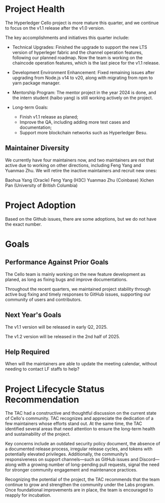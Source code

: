 # Project Health

The Hyperledger Cello project is more mature this quarter, and we continue to focus on the v1.1 release after the v1.0 version. 

The key accomplishments and initiatives this quarter include:

* Technical Upgrades: Finished the upgrade to support the new LTS version of hyperleger fabric and the channel operation features, following our planned roadmap. Now the team is working on the chaincode operation features, which is the last piece for the v1.1 release.

* Development Environment Enhancement: Fixed remaining issues after upgrading from Node.js v14 to v20, along with migrating from npm to yarn package manager.

* Mentorship Program: The mentor project in the year 2024 is done, and the intern student (haibo yang) is still working actively on the project.

* Long-term Goals: 
    * Finish v1.1 release as planed;
    * Improve the QA, including adding more test cases and documentation;
    * Support more blockchain networks such as Hyperledger Besu.

## Maintainer Diversity

We currently have four maintainers now, and two maintainers are not that active due to working on other directions, including Feng Yang and Yuanmao Zhu. We will retire the inactive maintainers and recruit new ones:

Baohua Yang (Oracle)
Feng Yang (H3C)
Yuanmao Zhu (Coinbase)
Xichen Pan (University of British Columbia)

# Project Adoption
Based on the Github issues, there are some adoptions, but we do not have the exact number.

# Goals

## Performance Against Prior Goals
The Cello team is mainly working on the new feature development as planed, as long as fixing bugs and improve documentations.

Throughout the recent quarters, we maintained project stability through active bug fixing and timely responses to GitHub issues, supporting our community of users and contributors.

## Next Year's Goals
The v1.1 version will be released in early Q2, 2025.

The v1.2 version will be released in the 2nd half of 2025.

## Help Required
When will the maintainers are able to update the meeting calendar, without needing to contact LF staffs to help?


# Project Lifecycle Status Recommendation

The TAC had a constructive and thoughtful discussion on the current state of Cello's community. TAC recognizes and appreciate the dedication of a few maintainers whose efforts stand out. At the same time, the TAC identified several areas that need attention to ensure the long-term health and sustainability of the project.

Key concerns include an outdated security policy document, the absence of a documented release process, irregular release cycles, and tokens with potentially elevated privileges. Additionally, the community’s responsiveness on support channels—such as GitHub issues and Discord—along with a growing number of long-pending pull requests, signal the need for stronger community engagement and maintenance practices.

Recognizing the potential of the project, the TAC recommends that the team continue to grow and strengthen the community under the Labs program. Once foundational improvements are in place, the team is encouraged to reapply for incubation.